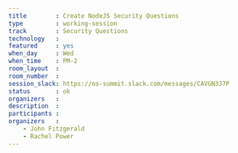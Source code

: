 ```yaml
---
title        : Create NodeJS Security Questions
type         : working-session
track        : Security Questions
technology   :
featured     : yes
when_day     : Wed
when_time    : PM-2
room_layout  :
room_number  :
session_slack: https://os-summit.slack.com/messages/CAVGN3J7P
status       : ok
organizers   :
description  :
participants :
organizers   :
    - John Fitzgerald
    - Rachel Power
---
```

